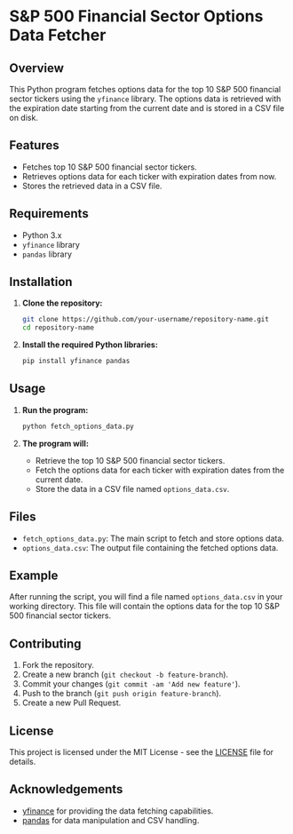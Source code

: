 # S&P 500 Financial Sector Options Data Fetcher

## Overview

This Python program fetches options data for the top 10 S&P 500 financial sector tickers using the `yfinance` library. The options data is retrieved with the expiration date starting from the current date and is stored in a CSV file on disk.

## Features

- Fetches top 10 S&P 500 financial sector tickers.
- Retrieves options data for each ticker with expiration dates from now.
- Stores the retrieved data in a CSV file.

## Requirements

- Python 3.x
- `yfinance` library
- `pandas` library

## Installation

1. **Clone the repository:**

   ```sh
   git clone https://github.com/your-username/repository-name.git
   cd repository-name
   ```

2. **Install the required Python libraries:**

   ```sh
   pip install yfinance pandas
   ```

## Usage

1. **Run the program:**

   ```sh
   python fetch_options_data.py
   ```

2. **The program will:**
   - Retrieve the top 10 S&P 500 financial sector tickers.
   - Fetch the options data for each ticker with expiration dates from the current date.
   - Store the data in a CSV file named `options_data.csv`.

## Files

- `fetch_options_data.py`: The main script to fetch and store options data.
- `options_data.csv`: The output file containing the fetched options data.

## Example

After running the script, you will find a file named `options_data.csv` in your working directory. This file will contain the options data for the top 10 S&P 500 financial sector tickers.

## Contributing

1. Fork the repository.
2. Create a new branch (`git checkout -b feature-branch`).
3. Commit your changes (`git commit -am 'Add new feature'`).
4. Push to the branch (`git push origin feature-branch`).
5. Create a new Pull Request.

## License

This project is licensed under the MIT License - see the [LICENSE](LICENSE) file for details.

## Acknowledgements

- [yfinance](https://github.com/ranaroussi/yfinance) for providing the data fetching capabilities.
- [pandas](https://pandas.pydata.org/) for data manipulation and CSV handling.
